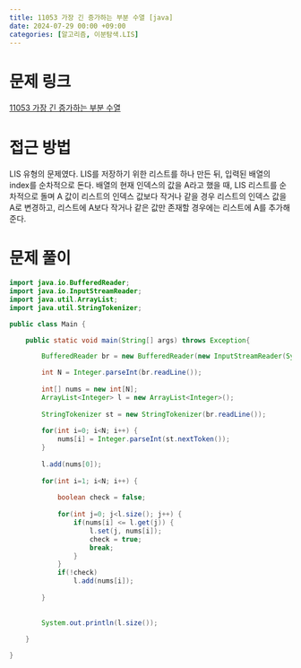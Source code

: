 ```yaml
---
title: 11053 가장 긴 증가하는 부분 수열 [java]
date: 2024-07-29 00:00 +09:00
categories: [알고리즘, 이분탐색.LIS]
---
```

# 문제 링크
[11053 가장 긴 증가하는 부분 수열](https://www.acmicpc.net/problem/11053)

# 접근 방법
LIS 유형의 문제였다. LIS를 저장하기 위한 리스트를 하나 만든 뒤, 입력된 배열의 index를 순차적으로 돈다. 배열의 현재 인덱스의 값을 A라고 했을 때, LIS 리스트를 순차적으로 돌며 A 값이 리스트의 인덱스 값보다 작거나 같을 경우 리스트의 인덱스 값을 A로 변경하고, 리스트에 A보다 작거나 같은 값만 존재할 경우에는 리스트에 A를 추가해준다. 

# 문제 풀이
```java
import java.io.BufferedReader;
import java.io.InputStreamReader;
import java.util.ArrayList;
import java.util.StringTokenizer;

public class Main {

	public static void main(String[] args) throws Exception{

		BufferedReader br = new BufferedReader(new InputStreamReader(System.in));

		int N = Integer.parseInt(br.readLine());
		
		int[] nums = new int[N];
		ArrayList<Integer> l = new ArrayList<Integer>();
		
		StringTokenizer st = new StringTokenizer(br.readLine());
		
		for(int i=0; i<N; i++) {
			nums[i] = Integer.parseInt(st.nextToken());
		}
		
		l.add(nums[0]);
		
		for(int i=1; i<N; i++) {
			
			boolean check = false;
			
			for(int j=0; j<l.size(); j++) {
				if(nums[i] <= l.get(j)) {
					l.set(j, nums[i]);
					check = true;
					break;
				}
			}
			if(!check)
				l.add(nums[i]);
			
		}
		
		
		System.out.println(l.size());
		
	}

}

```
